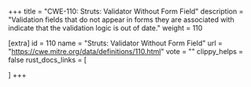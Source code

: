 +++
title = "CWE-110: Struts: Validator Without Form Field"
description	= "Validation fields that do not appear in forms they are associated with indicate that the validation logic is out of date."
weight = 110

[extra]
id = 110
name = "Struts: Validator Without Form Field"
url = "https://cwe.mitre.org/data/definitions/110.html"
vote = ""
clippy_helps = false
rust_docs_links = [
	
]
+++

